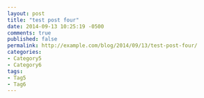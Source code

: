 ```yaml
---
layout: post
title: "test post four"
date: 2014-09-13 10:25:19 -0500
comments: true
published: false
permalink: http://example.com/blog/2014/09/13/test-post-four/
categories:
- Category5
- Category6
tags:
- Tag5
- Tag6
---
```


<!-- more -->
